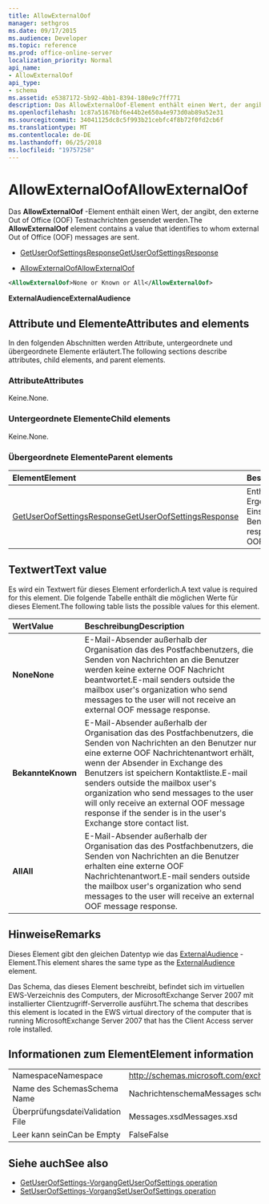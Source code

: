 ```yaml
---
title: AllowExternalOof
manager: sethgros
ms.date: 09/17/2015
ms.audience: Developer
ms.topic: reference
ms.prod: office-online-server
localization_priority: Normal
api_name:
- AllowExternalOof
api_type:
- schema
ms.assetid: e5387172-5b92-4bb1-8394-180e9c7ff771
description: Das AllowExternalOof-Element enthält einen Wert, der angibt, den externe Out of Office (OOF) Testnachrichten gesendet werden.
ms.openlocfilehash: 1c87a51676bf6e44b2e650a4e973d0ab89a52e31
ms.sourcegitcommit: 34041125dc8c5f993b21cebfc4f8b72f0fd2cb6f
ms.translationtype: MT
ms.contentlocale: de-DE
ms.lasthandoff: 06/25/2018
ms.locfileid: "19757258"
---
```

# <a name="allowexternaloof"></a><span data-ttu-id="193de-103">AllowExternalOof</span><span class="sxs-lookup"><span data-stu-id="193de-103">AllowExternalOof</span></span>

<span data-ttu-id="193de-104">Das **AllowExternalOof** -Element enthält einen Wert, der angibt, den externe Out of Office (OOF) Testnachrichten gesendet werden.</span><span class="sxs-lookup"><span data-stu-id="193de-104">The **AllowExternalOof** element contains a value that identifies to whom external Out of Office (OOF) messages are sent.</span></span> 
  
- [<span data-ttu-id="193de-105">GetUserOofSettingsResponse</span><span class="sxs-lookup"><span data-stu-id="193de-105">GetUserOofSettingsResponse</span></span>](getuseroofsettingsresponse.md)
  
- [<span data-ttu-id="193de-106">AllowExternalOof</span><span class="sxs-lookup"><span data-stu-id="193de-106">AllowExternalOof</span></span>](allowexternaloof.md)
  
```xml
<AllowExternalOof>None or Known or All</AllowExternalOof>
```

 <span data-ttu-id="193de-107">**ExternalAudience**</span><span class="sxs-lookup"><span data-stu-id="193de-107">**ExternalAudience**</span></span>
## <a name="attributes-and-elements"></a><span data-ttu-id="193de-108">Attribute und Elemente</span><span class="sxs-lookup"><span data-stu-id="193de-108">Attributes and elements</span></span>

<span data-ttu-id="193de-109">In den folgenden Abschnitten werden Attribute, untergeordnete und übergeordnete Elemente erläutert.</span><span class="sxs-lookup"><span data-stu-id="193de-109">The following sections describe attributes, child elements, and parent elements.</span></span>
  
### <a name="attributes"></a><span data-ttu-id="193de-110">Attribute</span><span class="sxs-lookup"><span data-stu-id="193de-110">Attributes</span></span>

<span data-ttu-id="193de-111">Keine.</span><span class="sxs-lookup"><span data-stu-id="193de-111">None.</span></span>
  
### <a name="child-elements"></a><span data-ttu-id="193de-112">Untergeordnete Elemente</span><span class="sxs-lookup"><span data-stu-id="193de-112">Child elements</span></span>

<span data-ttu-id="193de-113">Keine.</span><span class="sxs-lookup"><span data-stu-id="193de-113">None.</span></span>
  
### <a name="parent-elements"></a><span data-ttu-id="193de-114">Übergeordnete Elemente</span><span class="sxs-lookup"><span data-stu-id="193de-114">Parent elements</span></span>

|<span data-ttu-id="193de-115">**Element**</span><span class="sxs-lookup"><span data-stu-id="193de-115">**Element**</span></span>|<span data-ttu-id="193de-116">**Beschreibung**</span><span class="sxs-lookup"><span data-stu-id="193de-116">**Description**</span></span>|
|:-----|:-----|
|[<span data-ttu-id="193de-117">GetUserOofSettingsResponse</span><span class="sxs-lookup"><span data-stu-id="193de-117">GetUserOofSettingsResponse</span></span>](getuseroofsettingsresponse.md) <br/> |<span data-ttu-id="193de-118">Enthält die Antwort Ergebnisse und OOF-Einstellungen für einen Benutzer.</span><span class="sxs-lookup"><span data-stu-id="193de-118">Contains the response results and the OOF settings for a user.</span></span>  <br/> |
   
## <a name="text-value"></a><span data-ttu-id="193de-119">Textwert</span><span class="sxs-lookup"><span data-stu-id="193de-119">Text value</span></span>

<span data-ttu-id="193de-120">Es wird ein Textwert für dieses Element erforderlich.</span><span class="sxs-lookup"><span data-stu-id="193de-120">A text value is required for this element.</span></span> <span data-ttu-id="193de-121">Die folgende Tabelle enthält die möglichen Werte für dieses Element.</span><span class="sxs-lookup"><span data-stu-id="193de-121">The following table lists the possible values for this element.</span></span>
  
|<span data-ttu-id="193de-122">**Wert**</span><span class="sxs-lookup"><span data-stu-id="193de-122">**Value**</span></span>|<span data-ttu-id="193de-123">**Beschreibung**</span><span class="sxs-lookup"><span data-stu-id="193de-123">**Description**</span></span>|
|:-----|:-----|
|<span data-ttu-id="193de-124">**None**</span><span class="sxs-lookup"><span data-stu-id="193de-124">**None**</span></span> <br/> |<span data-ttu-id="193de-125">E-Mail-Absender außerhalb der Organisation das des Postfachbenutzers, die Senden von Nachrichten an die Benutzer werden keine externe OOF Nachricht beantwortet.</span><span class="sxs-lookup"><span data-stu-id="193de-125">E-mail senders outside the mailbox user's organization who send messages to the user will not receive an external OOF message response.</span></span>  <br/> |
|<span data-ttu-id="193de-126">**Bekannte**</span><span class="sxs-lookup"><span data-stu-id="193de-126">**Known**</span></span> <br/> |<span data-ttu-id="193de-127">E-Mail-Absender außerhalb der Organisation das des Postfachbenutzers, die Senden von Nachrichten an den Benutzer nur eine externe OOF Nachrichtenantwort erhält, wenn der Absender in Exchange des Benutzers ist speichern Kontaktliste.</span><span class="sxs-lookup"><span data-stu-id="193de-127">E-mail senders outside the mailbox user's organization who send messages to the user will only receive an external OOF message response if the sender is in the user's Exchange store contact list.</span></span>  <br/> |
|<span data-ttu-id="193de-128">**All**</span><span class="sxs-lookup"><span data-stu-id="193de-128">**All**</span></span> <br/> |<span data-ttu-id="193de-129">E-Mail-Absender außerhalb der Organisation das des Postfachbenutzers, die Senden von Nachrichten an die Benutzer erhalten eine externe OOF Nachrichtenantwort.</span><span class="sxs-lookup"><span data-stu-id="193de-129">E-mail senders outside the mailbox user's organization who send messages to the user will receive an external OOF message response.</span></span>  <br/> |
   
## <a name="remarks"></a><span data-ttu-id="193de-130">Hinweise</span><span class="sxs-lookup"><span data-stu-id="193de-130">Remarks</span></span>

<span data-ttu-id="193de-131">Dieses Element gibt den gleichen Datentyp wie das [ExternalAudience](externalaudience.md) -Element.</span><span class="sxs-lookup"><span data-stu-id="193de-131">This element shares the same type as the [ExternalAudience](externalaudience.md) element.</span></span> 
  
<span data-ttu-id="193de-132">Das Schema, das dieses Element beschreibt, befindet sich im virtuellen EWS-Verzeichnis des Computers, der MicrosoftExchange Server 2007 mit installierter Clientzugriff-Serverrolle ausführt.</span><span class="sxs-lookup"><span data-stu-id="193de-132">The schema that describes this element is located in the EWS virtual directory of the computer that is running MicrosoftExchange Server 2007 that has the Client Access server role installed.</span></span>
  
## <a name="element-information"></a><span data-ttu-id="193de-133">Informationen zum Element</span><span class="sxs-lookup"><span data-stu-id="193de-133">Element information</span></span>

|||
|:-----|:-----|
|<span data-ttu-id="193de-134">Namespace</span><span class="sxs-lookup"><span data-stu-id="193de-134">Namespace</span></span>  <br/> |http://schemas.microsoft.com/exchange/services/2006/messages  <br/> |
|<span data-ttu-id="193de-135">Name des Schemas</span><span class="sxs-lookup"><span data-stu-id="193de-135">Schema Name</span></span>  <br/> |<span data-ttu-id="193de-136">Nachrichtenschema</span><span class="sxs-lookup"><span data-stu-id="193de-136">Messages schema</span></span>  <br/> |
|<span data-ttu-id="193de-137">Überprüfungsdatei</span><span class="sxs-lookup"><span data-stu-id="193de-137">Validation File</span></span>  <br/> |<span data-ttu-id="193de-138">Messages.xsd</span><span class="sxs-lookup"><span data-stu-id="193de-138">Messages.xsd</span></span>  <br/> |
|<span data-ttu-id="193de-139">Leer kann sein</span><span class="sxs-lookup"><span data-stu-id="193de-139">Can be Empty</span></span>  <br/> |<span data-ttu-id="193de-140">False</span><span class="sxs-lookup"><span data-stu-id="193de-140">False</span></span>  <br/> |
   
## <a name="see-also"></a><span data-ttu-id="193de-141">Siehe auch</span><span class="sxs-lookup"><span data-stu-id="193de-141">See also</span></span>

- [<span data-ttu-id="193de-142">GetUserOofSettings-Vorgang</span><span class="sxs-lookup"><span data-stu-id="193de-142">GetUserOofSettings operation</span></span>](getuseroofsettings-operation.md) 
- [<span data-ttu-id="193de-143">SetUserOofSettings-Vorgang</span><span class="sxs-lookup"><span data-stu-id="193de-143">SetUserOofSettings operation</span></span>](setuseroofsettings-operation.md)

